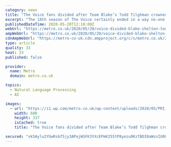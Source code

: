 ```yaml
---
category: news
title: "The Voice fans divided after Team Blake’s Todd Tilghman crowned winner in live remote finale"
excerpt: "The 18th season of The Voice certainly ended in a way no-one could have expected thanks to the fact it was a live remote finale. And despite the ongoing pandemic, the show carried on and saw Team Blake’s Todd Tilghman crowned as the winner."
publishedDateTime: 2020-05-20T12:10:00Z
webUrl: "https://metro.co.uk/2020/05/20/voice-divided-blake-shelton-todd-tilghman-winner-live-remote-finale-12731419/"
ampWebUrl: "https://metro.co.uk/2020/05/20/voice-divided-blake-shelton-todd-tilghman-winner-live-remote-finale-12731419/amp/"
cdnAmpWebUrl: "https://metro-co-uk.cdn.ampproject.org/c/s/metro.co.uk/2020/05/20/voice-divided-blake-shelton-todd-tilghman-winner-live-remote-finale-12731419/amp/"
type: article
quality: 33
heat: 33
published: false

provider:
  name: Metro
  domain: metro.co.uk

topics:
  - Natural Language Processing
  - AI

images:
  - url: "https://i1.wp.com/metro.co.uk/wp-content/uploads/2020/05/PRI_152080676.jpg?quality=90&strip=all&zoom=1&resize=600%2C337&ssl=1"
    width: 600
    height: 337
    isCached: true
    title: "The Voice fans divided after Team Blake’s Todd Tilghman crowned winner in live remote finale"

secured: "vk5Aylu2YUwRsbf5jy3APojWSFK3YXcEPmK255tP8yezu0KzfBDI0aWsnIU08KhT2bL7wp2IT/cYr/KcEzWu5EOBUn3E+efEalOyriKGNPEHCyhy5Z47rns7ZYBzU3NUQzruUyjsLpEtSp6+R6Z0ou5G0Rl7/K3EnCcT3M2k0ZdqMSx7qWWsHDLrZQizfuFcyn3hsUeqgisS6+jci3ahNU08zpuuoCjgdVD72iXNpuPwNly7DkyDaR8LO2+kQFAQDo86DFQ0VYdxrD76TdHuC5Yfh1weQmDKTlhKQvDDu1rIVIPN2sjoow7m/ARZGLIG;M32+hoEWyjd4uo0V+qPdJA=="
---
```


